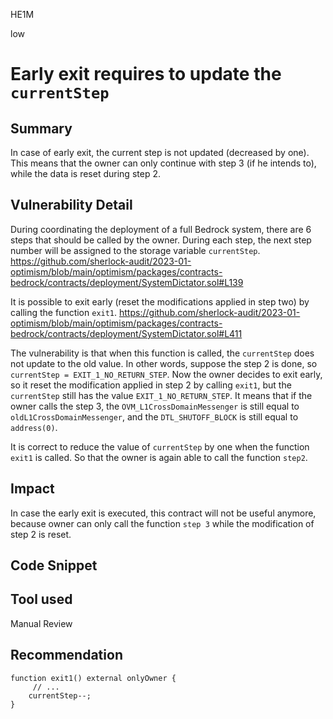HE1M

low

# Early exit requires to update the `currentStep`

## Summary
In case of early exit, the current step is not updated (decreased by one). This means that the owner can only continue with step 3 (if he intends to), while the data is reset during step 2.
## Vulnerability Detail
During coordinating the deployment of a full Bedrock system, there are 6 steps that should be called by the owner. During each step, the next step number will be assigned to the storage variable `currentStep`.
https://github.com/sherlock-audit/2023-01-optimism/blob/main/optimism/packages/contracts-bedrock/contracts/deployment/SystemDictator.sol#L139

It is possible to exit early (reset the modifications applied in step two) by calling the function `exit1`.
https://github.com/sherlock-audit/2023-01-optimism/blob/main/optimism/packages/contracts-bedrock/contracts/deployment/SystemDictator.sol#L411

The vulnerability is that when this function is called, the `currentStep` does not update to the old value. In other words, suppose the step 2 is done, so `currentStep = EXIT_1_NO_RETURN_STEP`. Now the owner decides to exit early, so it reset the modification applied in step 2 by calling `exit1`, but the `currentStep` still has the value `EXIT_1_NO_RETURN_STEP`. It means that if the owner calls the step 3, the `OVM_L1CrossDomainMessenger` is still equal to `oldL1CrossDomainMessenger`, and the `DTL_SHUTOFF_BLOCK` is still equal to `address(0)`.

It is correct to reduce the value of `currentStep` by one when the function `exit1` is called. So that the owner is again able to call the function `step2`.

## Impact
In case the early exit is executed, this contract will not be useful anymore, because owner can only call the function `step 3` while the modification of step 2 is reset. 
## Code Snippet

## Tool used

Manual Review

## Recommendation
```solidity
function exit1() external onlyOwner {
     // ...
    currentStep--;
}
```